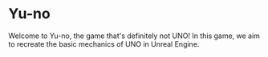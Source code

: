 # Yu-no

Welcome to Yu-no, the game that's definitely not UNO! In this game, we aim to recreate the basic mechanics
of UNO in Unreal Engine.